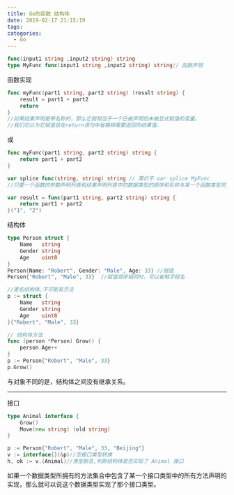 ```yaml
---
title: Go的函数 结构体
date: 2019-02-17 21:15:19
tags:
categories:
  - Go
---
```


```go
func(input1 string ,input2 string) string
type MyFunc func(input1 string ,input2 string) string// 函数声明
```
函数实现
```go
func myFunc(part1 string, part2 string) (result string) {
    result = part1 + part2
    return
}
//如果结果声明是带名称的，那么它就相当于一个已被声明但未被显式赋值的变量。
//我们可以为它赋值且在return语句中省略掉需要返回的结果值。
```

或

```go
func myFunc(part1 string, part2 string) string {
    return part1 + part2
}  
```

```go
var splice func(string, string) string // 等价于 var splice MyFunc
//只要一个函数的参数声明列表和结果声明列表中的数据类型的顺序和名称与某一个函数类型完全一致，前者就是后者的一个实现。
```

```go
var result = func(part1 string, part2 string) string {
    return part1 + part2
}("1", "2")
```

结构体

```go
type Person struct {
    Name   string
    Gender string
    Age    uint8
}
Person{Name: "Robert", Gender: "Male", Age: 33} //赋值
Person{"Robert", "Male", 33}  //赋值顺序相同时，可以省略字段名
```

```go
//匿名结构体,不可能有方法
p := struct {
    Name   string
    Gender string
    Age    uint8
}{"Robert", "Male", 33}
```

```go
// 结构体方法
func (person *Person) Grow() {
    person.Age++
} 
p := Person{"Robert", "Male", 33}
p.Grow()   
```

与对象不同的是，结构体之间没有继承关系。

---

接口

```go
type Animal interface {
    Grow()
	Move(new string) (old string)
}
```

```go
p := Person{"Robert", "Male", 33, "Beijing"}
v := interface{}(&p)//空接口类型转换
h, ok := v.(Animal)//类型断言,判断结构体是否实现了 Animal 接口
```

如果一个数据类型所拥有的方法集合中包含了某一个接口类型中的所有方法声明的实现，那么就可以说这个数据类型实现了那个接口类型。

